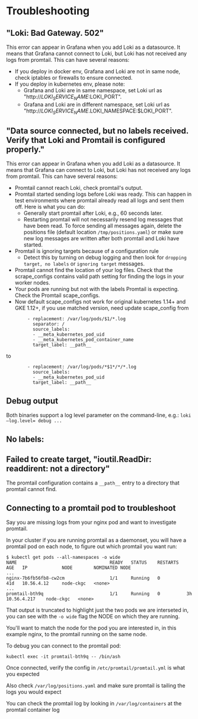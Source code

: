 # Troubleshooting

## "Loki: Bad Gateway. 502"
This error can appear in Grafana when you add Loki as a datasource.
It means that Grafana cannot connect to Loki, but Loki has not received any logs from promtail.
This can have several reasons:

- If you deploy in docker env, Grafana and Loki are not in same node, check iptables or firewalls to ensure connected.
- If you deploy in kubernetes env, please note:
  - Grafana and Loki are in same namespace, set Loki url as "http://$LOKI_SERVICE_NAME:$LOKI_PORT".
  - Grafana and Loki are in different namespace, set Loki url as "http://$LOKI_SERVICE_NAME.$LOKI_NAMESPACE:$LOKI_PORT".

## "Data source connected, but no labels received. Verify that Loki and Promtail is configured properly."

This error can appear in Grafana when you add Loki as a datasource.
It means that Grafana can connect to Loki, but Loki has not received any logs from promtail.
This can have several reasons:

- Promtail cannot reach Loki, check promtail's output.
- Promtail started sending logs before Loki was ready. This can happen in test environments where promtail already read all logs and sent them off. Here is what you can do:
  - Generally start promtail after Loki, e.g., 60 seconds later.
  - Restarting promtail will not necessarily resend log messages that have been read. To force sending all messages again, delete the positions file (default location `/tmp/positions.yaml`) or make sure new log messages are written after both promtail and Loki have started.
- Promtail is ignoring targets because of a configuration rule
  - Detect this by turning on debug logging and then look for `dropping target, no labels` or `ignoring target` messages.
- Promtail cannot find the location of your log files. Check that the scrape_configs contains valid path setting for finding the logs in your worker nodes.
- Your pods are running but not with the labels Promtail is expecting. Check the Promtail scape_configs.
- Now default scape_configs not work for original kubernetes 1.14+ and GKE 1.12+, if you use matched version, need update scape_config from
```
        - replacement: /var/log/pods/$1/*.log
          separator: /
          source_labels:
          - __meta_kubernetes_pod_uid
          - __meta_kubernetes_pod_container_name
          target_label: __path__
```
to
```
        - replacement: /var/log/pods/*$1*/*/*.log
          source_labels:
          - __meta_kubernetes_pod_uid
          target_label: __path__
```

## Debug output

Both binaries support a log level parameter on the command-line, e.g.: `loki —log.level= debug ...`

## No labels:

## Failed to create target, "ioutil.ReadDir: readdirent: not a directory"

The promtail configuration contains a `__path__` entry to a directory that promtail cannot find.

## Connecting to a promtail pod to troubleshoot

Say you are missing logs from your nginx pod and want to investigate promtail.

In your cluster if you are running promtail as a daemonset, you will have a promtail pod on each node, to figure out which promtail you want run:


```shell
$ kubectl get pods --all-namespaces -o wide
NAME                                   READY   STATUS    RESTARTS   AGE   IP             NODE        NOMINATED NODE
...
nginx-7b6fb56fb8-cw2cm                 1/1     Running   0          41d   10.56.4.12     node-ckgc   <none>
...
promtail-bth9q                         1/1     Running   0          3h    10.56.4.217    node-ckgc   <none>
```

That output is truncated to highlight just the two pods we are interseted in, you can see with the `-o wide` flag the NODE on which they are running.

You'll want to match the node for the pod you are interested in, in this example nginx, to the promtail running on the same node.

To debug you can connect to the promtail pod:

```shell
kubectl exec -it promtail-bth9q -- /bin/ash
```

Once connected, verify the config in `/etc/promtail/promtail.yml` is what you expected

Also check `/var/log/positions.yaml` and make sure promtail is tailing the logs you would expect

You can check the promtail log by looking in `/var/log/containers` at the promtail container log

